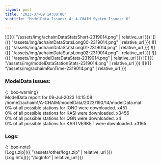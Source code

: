 ```yaml
---
layout: post
title: "2023-07-09 14:00:00"
subtitle: "ModelData Issues: 4; A-CHAIM System Issues: 0"

---
```


![]({{ "/assets/img/achaimDataStatsShort-2319014.png" | relative_url }})
![]({{ "/assets/img/achaimDataStatsLong00-2319014.png" | relative_url }})
![]({{ "/assets/img/achaimDataStatsLong01-2319014.png" | relative_url }})
![]({{ "/assets/img/achaimDataStatsLong02-2319014.png" | relative_url }})
![]({{ "/assets/img/modelDataDataStats-2319014.png" | relative_url }})
![]({{ "/assets/img/modelDataStationStats-2319014.png" | relative_url }})
![]({{ "/assets/img/achaimRunTime-2319014.png" | relative_url }})


### ModelData Issues:  
  
{: .box-warning}  
 ModelData report for 09-Jul-2023 14:15:08   
 /home2/achaim1/A-CHAIM/modelData/2023/190/14/modelData.mat   
 0% of all possible stations for IONO were downloaded. x451   
 0% of all possible stations for KASI were downloaded. x3456   
 0% of all possible stations for QGN were downloaded. x4   
 0% of all possible stations for KARTVERKET were downloaded. x3165   
  


### Logs:  
  
{: .box-note}  
[Logs.zip]({{ "/assets/other/logs.zip" | relative_url }})  
[Log Info]({{ "/logInfo" | relative_url }})  
